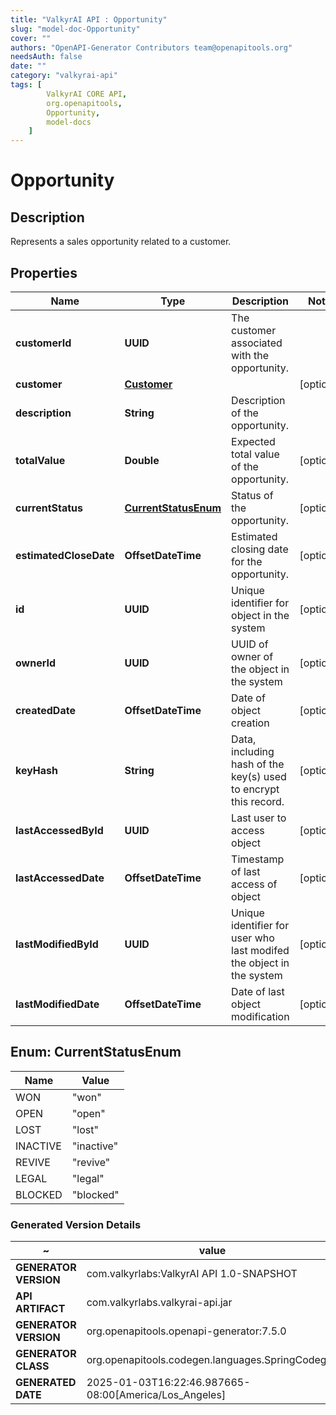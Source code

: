 ```yaml
---
title: "ValkyrAI API : Opportunity"
slug: "model-doc-Opportunity"
cover: ""
authors: "OpenAPI-Generator Contributors team@openapitools.org"
needsAuth: false
date: ""
category: "valkyrai-api"
tags: [
        ValkyrAI CORE API,
        org.openapitools,
        Opportunity,
        model-docs
    ]
---
```


# Opportunity


## Description
Represents a sales opportunity related to a customer.

## Properties

| Name | Type | Description | Notes |
|------------ | ------------- | ------------- | -------------|
|**customerId** | **UUID** | The customer associated with the opportunity. |  |
|**customer** | [**Customer**](Customer.md) |  |  [optional] |
|**description** | **String** | Description of the opportunity. |  |
|**totalValue** | **Double** | Expected total value of the opportunity. |  [optional] |
|**currentStatus** | [**CurrentStatusEnum**](#CurrentStatusEnum) | Status of the opportunity. |  [optional] |
|**estimatedCloseDate** | **OffsetDateTime** | Estimated closing date for the opportunity. |  [optional] |
|**id** | **UUID** | Unique identifier for object in the system |  [optional] |
|**ownerId** | **UUID** | UUID of owner of the object in the system |  [optional] |
|**createdDate** | **OffsetDateTime** | Date of object creation |  [optional] |
|**keyHash** | **String** | Data, including hash of the key(s) used to encrypt this record. |  [optional] |
|**lastAccessedById** | **UUID** | Last user to access object |  [optional] |
|**lastAccessedDate** | **OffsetDateTime** | Timestamp of last access of object |  [optional] |
|**lastModifiedById** | **UUID** | Unique identifier for user who last modifed the object in the system |  [optional] |
|**lastModifiedDate** | **OffsetDateTime** | Date of last object modification |  [optional] |



## Enum: CurrentStatusEnum

| Name | Value |
|---- | -----|
| WON | &quot;won&quot; |
| OPEN | &quot;open&quot; |
| LOST | &quot;lost&quot; |
| INACTIVE | &quot;inactive&quot; |
| REVIVE | &quot;revive&quot; |
| LEGAL | &quot;legal&quot; |
| BLOCKED | &quot;blocked&quot; |


### Generated Version Details

~ | value
------------- | -------------
**GENERATOR VERSION** | com.valkyrlabs:ValkyrAI API 1.0-SNAPSHOT
**API ARTIFACT** | com.valkyrlabs.valkyrai-api.jar
**GENERATOR VERSION** | org.openapitools.openapi-generator:7.5.0
**GENERATOR CLASS** | org.openapitools.codegen.languages.SpringCodegen
**GENERATED DATE** | 2025-01-03T16:22:46.987665-08:00[America/Los_Angeles]
